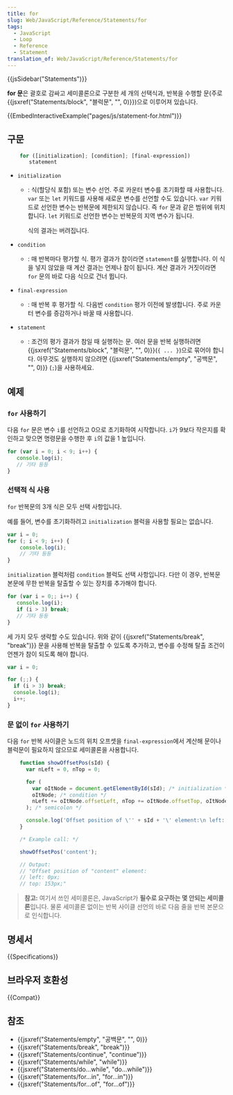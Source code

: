```yaml
---
title: for
slug: Web/JavaScript/Reference/Statements/for
tags:
  - JavaScript
  - Loop
  - Reference
  - Statement
translation_of: Web/JavaScript/Reference/Statements/for
---
```

{{jsSidebar("Statements")}}

**for 문**은 괄호로 감싸고 세미콜론으로 구분한 세 개의 선택식과, 반복을 수행할 문(주로 {{jsxref("Statements/block", "블럭문", "", 0)}})으로 이루어져 있습니다.

{{EmbedInteractiveExample("pages/js/statement-for.html")}}

## 구문

```js
    for ([initialization]; [condition]; [final-expression])
       statement
```

- `initialization`

  - : 식(할당식 포함) 또는 변수 선언. 주로 카운터 변수를 초기화할 때 사용합니다. `var` 또는 `let` 키워드를 사용해 새로운 변수를 선언할 수도 있습니다. `var` 키워드로 선언한 변수는 반복문에 제한되지 않습니다. 즉 `for` 문과 같은 범위에 위치합니다. `let` 키워드로 선언한 변수는 반복문의 지역 변수가 됩니다.

    식의 결과는 버려집니다.

- `condition`
  - : 매 반복마다 평가할 식. 평가 결과가 참이라면 `statement`를 실행합니다. 이 식을 넣지 않았을 때 계산 결과는 언제나 참이 됩니다. 계산 결과가 거짓이라면 `for` 문의 바로 다음 식으로 건너 뜁니다.
- `final-expression`
  - : 매 반복 후 평가할 식. 다음번 `condition` 평가 이전에 발생합니다. 주로 카운터 변수를 증감하거나 바꿀 때 사용합니다.
- `statement`
  - : 조건의 평가 결과가 참일 때 실행하는 문. 여러 문을 반복 실행하려면 {{jsxref("Statements/block", "블럭문", "", 0)}}(`{ ... }`)으로 묶어야 합니다. 아무것도 실행하지 않으려면 {{jsxref("Statements/empty", "공백문", "", 0)}} (`;`)을 사용하세요.

## 예제

### `for` 사용하기

다음 `for` 문은 변수 `i`를 선언하고 0으로 초기화하여 시작합니다. `i`가 9보다 작은지를 확인하고 맞으면 명령문을 수행한 후 `i`의 값을 1 높입니다.

```js
for (var i = 0; i < 9; i++) {
   console.log(i);
   // 기타 등등
}
```

### 선택적 식 사용

`for` 반복문의 3개 식은 모두 선택 사항입니다.

예를 들어, 변수를 초기화하려고 `initialization` 블럭을 사용할 필요는 없습니다.

```js
var i = 0;
for (; i < 9; i++) {
    console.log(i);
    // 기타 등등
}
```

`initialization` 블럭처럼 `condition` 블럭도 선택 사항입니다. 다만 이 경우, 반복문 본문에 무한 반복을 탈출할 수 있는 장치를 추가해야 합니다.

```js
for (var i = 0;; i++) {
   console.log(i);
   if (i > 3) break;
   // 기타 등등
}
```

세 가지 모두 생략할 수도 있습니다. 위와 같이 {{jsxref("Statements/break", "break")}} 문을 사용해 반복을 탈출할 수 있도록 추가하고, 변수를 수정해 탈출 조건이 언젠가 참이 되도록 해야 합니다.

```js
var i = 0;

for (;;) {
  if (i > 3) break;
  console.log(i);
  i++;
}
```

### 문 없이 `for` 사용하기

다음 `for` 반복 사이클은 노드의 위치 오프셋을 `final-expression`에서 계산해 문이나 블럭문이 필요하지 않으므로 세미콜론을 사용합니다.

```js
    function showOffsetPos(sId) {
      var nLeft = 0, nTop = 0;

      for (
        var oItNode = document.getElementById(sId); /* initialization */
        oItNode; /* condition */
        nLeft += oItNode.offsetLeft, nTop += oItNode.offsetTop, oItNode = oItNode.offsetParent /* final-expression */
      ); /* semicolon */

      console.log('Offset position of \'' + sId + '\' element:\n left: ' + nLeft + 'px;\n top: ' + nTop + 'px;');
    }

    /* Example call: */

    showOffsetPos('content');

    // Output:
    // "Offset position of "content" element:
    // left: 0px;
    // top: 153px;"
```

> **참고:** 여기서 쓰인 세미콜론은, JavaScript가 **필수로 요구하는 몇 안되는 세미콜론**입니다. 물론 세미콜론 없이는 반복 사이클 선언의 바로 다음 줄을 반복 본문으로 인식합니다.

## 명세서

{{Specifications}}

## 브라우저 호환성

{{Compat}}

## 참조

- {{jsxref("Statements/empty", "공백문", "", 0)}}
- {{jsxref("Statements/break", "break")}}
- {{jsxref("Statements/continue", "continue")}}
- {{jsxref("Statements/while", "while")}}
- {{jsxref("Statements/do...while", "do...while")}}
- {{jsxref("Statements/for...in", "for...in")}}
- {{jsxref("Statements/for...of", "for...of")}}
